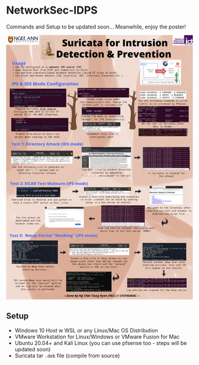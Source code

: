 # NetworkSec-IDPS

Commands and Setup to be updated soon... Meanwhile, enjoy the poster!

![poster_png](https://github.com/RyanNgCT/NetworkSec-IDPS/blob/main/poster-files/NS%20eposter.png)

## Setup
* Windows 10 Host w WSL or any Linux/Mac OS Distribution
* VMware Workstation for Linux/Windows or VMware Fusion for Mac
* Ubuntu 20.04+ and Kali Linux (you can use pfsense too - steps will be updated soon)
* Suricata tar `.deb` file (compile from source)
